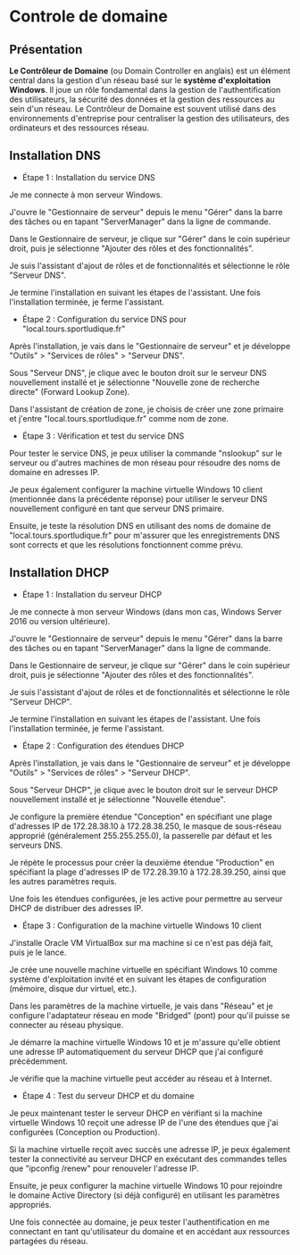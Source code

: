 # **Controle de domaine**

## Présentation 

**Le Contrôleur de Domaine** (ou Domain Controller en anglais) est un élément central dans la gestion d'un réseau basé sur le **système d'exploitation Windows**. Il joue un rôle fondamental dans la gestion de l'authentification des utilisateurs, la sécurité des données et la gestion des ressources au sein d'un réseau. Le Contrôleur de Domaine est souvent utilisé dans des environnements d'entreprise pour centraliser la gestion des utilisateurs, des ordinateurs et des ressources réseau.

## Installation DNS

- Étape 1 : Installation du service DNS

Je me connecte à mon serveur Windows.

J'ouvre le "Gestionnaire de serveur" depuis le menu "Gérer" dans la barre des tâches ou en tapant "ServerManager" dans la ligne de commande.

Dans le Gestionnaire de serveur, je clique sur "Gérer" dans le coin supérieur droit, puis je sélectionne "Ajouter des rôles et des fonctionnalités".

Je suis l'assistant d'ajout de rôles et de fonctionnalités et sélectionne le rôle "Serveur DNS".

Je termine l'installation en suivant les étapes de l'assistant. Une fois l'installation terminée, je ferme l'assistant.

- Étape 2 : Configuration du service DNS pour "local.tours.sportludique.fr"

Après l'installation, je vais dans le "Gestionnaire de serveur" et je développe "Outils" > "Services de rôles" > "Serveur DNS".

Sous "Serveur DNS", je clique avec le bouton droit sur le serveur DNS nouvellement installé et je sélectionne "Nouvelle zone de recherche directe" (Forward Lookup Zone).

Dans l'assistant de création de zone, je choisis de créer une zone primaire et j'entre "local.tours.sportludique.fr" comme nom de zone.


- Étape 3 : Vérification et test du service DNS

Pour tester le service DNS, je peux utiliser la commande "nslookup" sur le serveur ou d'autres machines de mon réseau pour résoudre des noms de domaine en adresses IP.

Je peux également configurer la machine virtuelle Windows 10 client (mentionnée dans la précédente réponse) pour utiliser le serveur DNS nouvellement configuré en tant que serveur DNS primaire.

Ensuite, je teste la résolution DNS en utilisant des noms de domaine de "local.tours.sportludique.fr" pour m'assurer que les enregistrements DNS sont corrects et que les résolutions fonctionnent comme prévu.


## Installation DHCP

- Étape 1 : Installation du serveur DHCP

Je me connecte à mon serveur Windows (dans mon cas, Windows Server 2016 ou version ultérieure).

J'ouvre le "Gestionnaire de serveur" depuis le menu "Gérer" dans la barre des tâches ou en tapant "ServerManager" dans la ligne de commande.

Dans le Gestionnaire de serveur, je clique sur "Gérer" dans le coin supérieur droit, puis je sélectionne "Ajouter des rôles et des fonctionnalités".

Je suis l'assistant d'ajout de rôles et de fonctionnalités et sélectionne le rôle "Serveur DHCP".

Je termine l'installation en suivant les étapes de l'assistant. Une fois l'installation terminée, je ferme l'assistant.

- Étape 2 : Configuration des étendues DHCP

Après l'installation, je vais dans le "Gestionnaire de serveur" et je développe "Outils" > "Services de rôles" > "Serveur DHCP".

Sous "Serveur DHCP", je clique avec le bouton droit sur le serveur DHCP nouvellement installé et je sélectionne "Nouvelle étendue".

Je configure la première étendue "Conception" en spécifiant une plage d'adresses IP de 172.28.38.10 à 172.28.38.250, le masque de sous-réseau approprié (généralement 255.255.255.0), la passerelle par défaut et les serveurs DNS.

Je répète le processus pour créer la deuxième étendue "Production" en spécifiant la plage d'adresses IP de 172.28.39.10 à 172.28.39.250, ainsi que les autres paramètres requis.

Une fois les étendues configurées, je les active pour permettre au serveur DHCP de distribuer des adresses IP.

- Étape 3 : Configuration de la machine virtuelle Windows 10 client

J'installe Oracle VM VirtualBox sur ma machine si ce n'est pas déjà fait, puis je le lance.

Je crée une nouvelle machine virtuelle en spécifiant Windows 10 comme système d'exploitation invité et en suivant les étapes de configuration (mémoire, disque dur virtuel, etc.).

Dans les paramètres de la machine virtuelle, je vais dans "Réseau" et je configure l'adaptateur réseau en mode "Bridged" (pont) pour qu'il puisse se connecter au réseau physique.

Je démarre la machine virtuelle Windows 10 et je m'assure qu'elle obtient une adresse IP automatiquement du serveur DHCP que j'ai configuré précédemment.

Je vérifie que la machine virtuelle peut accéder au réseau et à Internet.

- Étape 4 : Test du serveur DHCP et du domaine

Je peux maintenant tester le serveur DHCP en vérifiant si la machine virtuelle Windows 10 reçoit une adresse IP de l'une des étendues que j'ai configurées (Conception ou Production).

Si la machine virtuelle reçoit avec succès une adresse IP, je peux également tester la connectivité au serveur DHCP en exécutant des commandes telles que "ipconfig /renew" pour renouveler l'adresse IP.

Ensuite, je peux configurer la machine virtuelle Windows 10 pour rejoindre le domaine Active Directory (si déjà configuré) en utilisant les paramètres appropriés.

Une fois connectée au domaine, je peux tester l'authentification en me connectant en tant qu'utilisateur du domaine et en accédant aux ressources partagées du réseau.